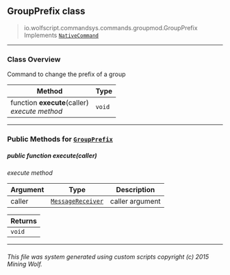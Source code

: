 ## GroupPrefix __class__

>io.wolfscript.commandsys.commands.groupmod.GroupPrefix
>Implements [`NativeCommand`](..\..\NativeCommand.md)

---

### Class Overview

Command to change the prefix of a group

Method | Type   
--- | :--- 
 function __execute__(caller) <br> _execute method_ | `void`



---


### Public Methods for [`GroupPrefix`](GroupPrefix.md)

##### <a id='execute'></a>public  function __execute__(caller)

_execute method_

Argument | Type | Description  
--- | --- | --- 
caller | [`MessageReceiver`](..\..\..\chat\MessageReceiver.md) | caller argument

Returns | 
--- | 
`void` |


---


###### This file was system generated using custom scripts copyright (c) 2015 Mining Wolf.
	

